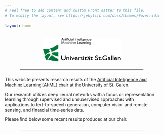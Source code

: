```yaml
---
# Feel free to add content and custom Front Matter to this file.
# To modify the layout, see https://jekyllrb.com/docs/themes/#overriding-theme-defaults

layout: home
---
```


<img src="/images/AIML-HSG_Logo.png" alt="drawing"
 style="display: block; margin-left: auto; margin-right: auto; width: 50%;"/>

<div style="margin-bottom: 5%"></div>
<div style="display: block; margin-left: auto; margin-right: auto; 
            width: 80%"><hr></div>
<div style="margin-bottom: 5%"></div>


This website presents research results of the [Artificial Intelligence
and Machine Learning [AI:ML] chair](https://ics.unisg.ch/chair-aiml-borth/)
at the [University of St. Gallen](https://www.unisg.ch/).

Our research utilizes deep neural networks with a focus on
representation learning through supervised and unsupervised approaches
with applications to text-to-speech generation, computer vision and
remote sensing, and financial time-series data.

Please find below some recent results produced at our chair.

<div style="margin-bottom: 5%"></div>
<div style="display: block; margin-left: auto; margin-right: auto; 
            width: 80%"><hr></div>
<div style="margin-bottom: 5%"></div>
